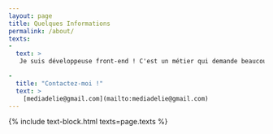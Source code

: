 ```yaml
---
layout: page
title: Quelques Informations
permalink: /about/
texts:
-
  text: >
   Je suis développeuse front-end ! C'est un métier qui demande beaucoup de recherches et d'investissement en amont des projets et c'est probablement ce que je préfère. Coder c'est fun mais coder reusable, DRY et en équipe c'est encore mieux !

-
  title: "Contactez-moi !"
  text: >
    [mediadelie@gmail.com](mailto:mediadelie@gmail.com)
---
```


{% include text-block.html texts=page.texts %}
